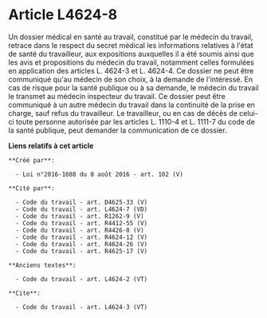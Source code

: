 # Article L4624-8

Un dossier médical en santé au travail, constitué par le médecin du travail, retrace dans le respect du secret médical les
informations relatives à l'état de santé du travailleur, aux expositions auxquelles il a été soumis ainsi que les avis et
propositions du médecin du travail, notamment celles formulées en application des articles L. 4624-3 et L. 4624-4. Ce dossier
ne peut être communiqué qu'au médecin de son choix, à la demande de l'intéressé. En cas de risque pour la santé publique ou à
sa demande, le médecin du travail le transmet au médecin inspecteur du travail. Ce dossier peut être communiqué à un autre
médecin du travail dans la continuité de la prise en charge, sauf refus du travailleur. Le travailleur, ou en cas de décès de
celui-ci toute personne autorisée par les articles L. 1110-4 et L. 1111-7 du code de la santé publique, peut demander la
communication de ce dossier.

**Liens relatifs à cet article**

	**Créé par**:

	  - Loi n°2016-1088 du 8 août 2016 - art. 102 (V)

	**Cité par**:

	  - Code du travail - art. D4625-33 (V)
	  - Code du travail - art. L4624-7 (VD)
	  - Code du travail - art. R1262-9 (V)
	  - Code du travail - art. R4412-55 (V)
	  - Code du travail - art. R4426-8 (V)
	  - Code du travail - art. R4624-12 (V)
	  - Code du travail - art. R4624-26 (V)
	  - Code du travail - art. R4625-17 (V)

	**Anciens textes**:

	  - Code du travail - art. L4624-2 (VT)

	**Cite**:

	  - Code du travail - art. L4624-3 (VT)

